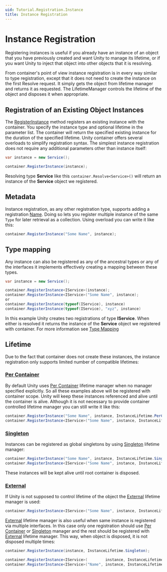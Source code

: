 ```yaml
---
uid: Tutorial.Registration.Instance
title: Instance Registration
---
```


# Instance Registration

Registering instances is useful if you already have an instance of an object that you have previously created and want Unity to manage its lifetime, or if you want Unity to inject that object into other objects that it is resolving. 

From container's point of view instance registration is in every way similar to type registration, except that it does not need to create the instance on the first Resolve request. It simply gets the object from lifetime manager and returns it as requested. The LifetimeManager controls the lifetime of the object and disposes it when appropriate.

## Registration of an Existing Object Instances

The [RegisterInstance](xref:Unity.IUnityContainer#Unity_IUnityContainer_RegisterInstance_System_Type_System_String_System_Object_Unity_Lifetime_IInstanceLifetimeManager_) method registers an existing instance with the container. You specify the instance type and optional lifetime in the parameter list. The container will return the specified existing instance for the duration of the specified lifetime. Unity container offers several overloads to simplify registration syntax. The simplest instance registration does not require any additional parameters other than instance itself:

```cs
var instance = new Service();

container.RegisterInstance(instance);
```

Resolving type **Service** like this `container.Resolve<Service>()` will return an instance of the **Service** object we registered.

## Metadata

Instance registration, as any other registration type, supports adding a registration [Name](xref:Tutorial.Registration.Metadata#name). Doing so lets you register multiple instance of the same `Type` for later retrieval as a collection. Using overload you can write it like this:

```cs
container.RegisterInstance("Some Name", instance);
```

## Type mapping

Any instance can also be registered as any of the ancestral types or any of the interfaces it implements effectively creating a mapping between these types. 

```cs
var instance = new Service();

container.RegisterInstance<IService>(instance);
container.RegisterInstance<IService>("Some Name", instance);
or
container.RegisterInstance(typeof(IService), instance)
container.RegisterInstance(typeof(IService), "xyz", instance)
```

In this example Unity creates two registrations of type **IService**. When either is resolved it returns the instance of the **Service** object we registered with container. For more information see [Type Mapping](mapping.md)

## Lifetime

Due to the fact that container does not create these instances, the instance registration only supports limited number of compatible lifetimes:

### [Per Container](xref:Unity.InstanceLifetime#Unity_InstanceLifetime_PerContainer)

By default Unity uses [Per Container](xref:Unity.InstanceLifetime#Unity_InstanceLifetime_PerContainer) lifetime manager when no manager specified explicitly. So all these examples above will be registered with container scope. Unity will keep these instances referenced and alive until the container is alive. Although it is not necessary to provide container controlled lifetime manager you can still write it like this:

```cs
container.RegisterInstance("Some Name", instance, InstanceLifetime.PerContainer);
container.RegisterInstance<IService>("Some Name", instance, InstanceLifetime.PerContainer);
```

### [Singleton](xref:Unity.InstanceLifetime#Unity_InstanceLifetime_Singleton)

Instances can be registered as global singletons by using [Singleton](xref:Unity.InstanceLifetime#Unity_InstanceLifetime_Singleton) lifetime manager:

```cs
container.RegisterInstance("Some Name", instance, InstanceLifetime.Singleton);
container.RegisterInstance<IService>("Some Name", instance, InstanceLifetime.Singleton);
```

These instances will be kept alive until root container is disposed.

### [External](xref:Unity.InstanceLifetime#Unity_InstanceLifetime_External)

If Unity is not supposed to control lifetime of the object the [External](xref:Unity.InstanceLifetime#Unity_InstanceLifetime_External) lifetime manager is used:

```cs
container.RegisterInstance<IService>("Some Name", instance, InstanceLifetime.External);
```

[External](xref:Unity.InstanceLifetime#Unity_InstanceLifetime_External) lifetime manager is also useful when same instance is registered via multiple interfaces. In this case only one registration should use [Per Container](xref:Unity.InstanceLifetime#Unity_InstanceLifetime_PerContainer) or [Singleton](xref:Unity.InstanceLifetime#Unity_InstanceLifetime_Singleton) manager and the rest should be registered with [External](xref:Unity.InstanceLifetime#Unity_InstanceLifetime_External) lifetime manager. This way, when object is disposed, it is not disposed multiple times:

```cs
container.RegisterInstance(instance, InstanceLifetime.Singleton);

container.RegisterInstance<IService>(        instance, InstanceLifetime.External);
container.RegisterInstance<IService>("Name", instance, InstanceLifetime.External);
```
